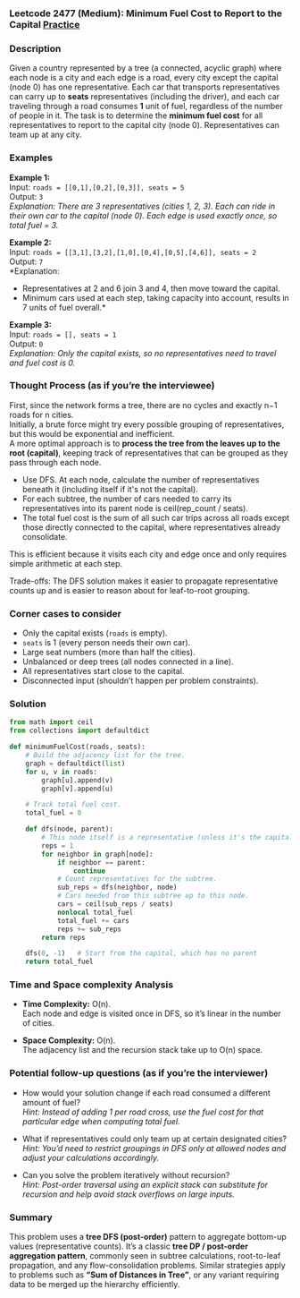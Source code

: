 ### Leetcode 2477 (Medium): Minimum Fuel Cost to Report to the Capital [Practice](https://leetcode.com/problems/minimum-fuel-cost-to-report-to-the-capital)

### Description  
Given a country represented by a tree (a connected, acyclic graph) where each node is a city and each edge is a road, every city except the capital (node 0) has one representative. Each car that transports representatives can carry up to **seats** representatives (including the driver), and each car traveling through a road consumes **1** unit of fuel, regardless of the number of people in it. The task is to determine the **minimum fuel cost** for all representatives to report to the capital city (node 0). Representatives can team up at any city.

### Examples  

**Example 1:**  
Input: `roads = [[0,1],[0,2],[0,3]], seats = 5`  
Output: `3`  
*Explanation: There are 3 representatives (cities 1, 2, 3). Each can ride in their own car to the capital (node 0). Each edge is used exactly once, so total fuel = 3.*

**Example 2:**  
Input: `roads = [[3,1],[3,2],[1,0],[0,4],[0,5],[4,6]], seats = 2`  
Output: `7`  
*Explanation:  
- Representatives at 2 and 6 join 3 and 4, then move toward the capital.
- Minimum cars used at each step, taking capacity into account, results in 7 units of fuel overall.*

**Example 3:**  
Input: `roads = [], seats = 1`  
Output: `0`  
*Explanation: Only the capital exists, so no representatives need to travel and fuel cost is 0.*


### Thought Process (as if you’re the interviewee)  
First, since the network forms a tree, there are no cycles and exactly n−1 roads for n cities.  
Initially, a brute force might try every possible grouping of representatives, but this would be exponential and inefficient.  
A more optimal approach is to **process the tree from the leaves up to the root (capital)**, keeping track of representatives that can be grouped as they pass through each node.

- Use DFS. At each node, calculate the number of representatives beneath it (including itself if it's not the capital).
- For each subtree, the number of cars needed to carry its representatives into its parent node is ceil(rep_count / seats).
- The total fuel cost is the sum of all such car trips across all roads except those directly connected to the capital, where representatives already consolidate.

This is efficient because it visits each city and edge once and only requires simple arithmetic at each step.

Trade-offs: The DFS solution makes it easier to propagate representative counts up and is easier to reason about for leaf-to-root grouping.


### Corner cases to consider  
- Only the capital exists (`roads` is empty).
- `seats` is 1 (every person needs their own car).
- Large seat numbers (more than half the cities).
- Unbalanced or deep trees (all nodes connected in a line).
- All representatives start close to the capital.
- Disconnected input (shouldn’t happen per problem constraints).

### Solution

```python
from math import ceil
from collections import defaultdict

def minimumFuelCost(roads, seats):
    # Build the adjacency list for the tree.
    graph = defaultdict(list)
    for u, v in roads:
        graph[u].append(v)
        graph[v].append(u)

    # Track total fuel cost.
    total_fuel = 0

    def dfs(node, parent):
        # This node itself is a representative (unless it's the capital)
        reps = 1
        for neighbor in graph[node]:
            if neighbor == parent:
                continue
            # Count representatives for the subtree.
            sub_reps = dfs(neighbor, node)
            # Cars needed from this subtree up to this node.
            cars = ceil(sub_reps / seats)
            nonlocal total_fuel
            total_fuel += cars
            reps += sub_reps
        return reps

    dfs(0, -1)   # Start from the capital, which has no parent
    return total_fuel
```

### Time and Space complexity Analysis  

- **Time Complexity:** O(n).  
  Each node and edge is visited once in DFS, so it’s linear in the number of cities.

- **Space Complexity:** O(n).  
  The adjacency list and the recursion stack take up to O(n) space.


### Potential follow-up questions (as if you’re the interviewer)  

- How would your solution change if each road consumed a different amount of fuel?  
  *Hint: Instead of adding 1 per road cross, use the fuel cost for that particular edge when computing total fuel.*

- What if representatives could only team up at certain designated cities?  
  *Hint: You’d need to restrict groupings in DFS only at allowed nodes and adjust your calculations accordingly.*

- Can you solve the problem iteratively without recursion?  
  *Hint: Post-order traversal using an explicit stack can substitute for recursion and help avoid stack overflows on large inputs.*

### Summary
This problem uses a **tree DFS (post-order)** pattern to aggregate bottom-up values (representative counts). It’s a classic **tree DP / post-order aggregation pattern**, commonly seen in subtree calculations, root-to-leaf propagation, and any flow-consolidation problems. Similar strategies apply to problems such as **“Sum of Distances in Tree”**, or any variant requiring data to be merged up the hierarchy efficiently.